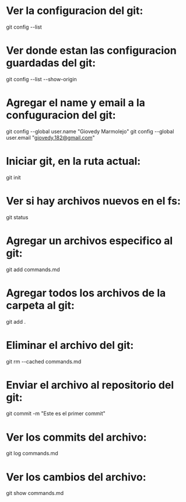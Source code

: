 # Ver la configuracion del git:
git config --list
# Ver donde estan las configuracion guardadas del git:
git config --list --show-origin
# Agregar el name y email a la confuguracion del git:
git config --global user.name "Giovedy Marmolejo"
git config --global user.email "giovedy.182@gmail.com"
# Iniciar git, en la ruta actual:
git init
# Ver si hay archivos nuevos en el fs:
git status
# Agregar un archivos especifico al git:
git add commands.md
# Agregar todos los archivos de la carpeta al git:
git add .
# Eliminar el archivo del git:
git rm --cached commands.md
# Enviar el archivo al repositorio del git:
git commit -m "Este es el primer commit"
# Ver los commits del archivo:
git log commands.md
# Ver los cambios del archivo:
git show commands.md

